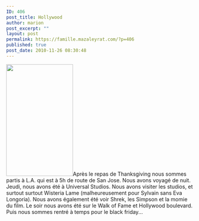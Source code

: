 ```yaml
---
ID: 406
post_title: Hollywood
author: marion
post_excerpt: ""
layout: post
permalink: https://famille.mazaleyrat.com/?p=406
published: true
post_date: 2010-11-26 08:30:48
---
```

<a href="http://famille.mazaleyrat.com/wp-content/uploads/2010/11/IMAG0046.jpg"><img src="http://famille.mazaleyrat.com/wp-content/uploads/2010/11/IMAG0046-179x300.jpg" alt="" title="IMAG0046" width="179" height="300" class="alignleft size-medium wp-image-408" /></a>Après le repas de Thanksgiving nous sommes partis à L.A. qui est à 5h de route de San Jose. Nous avons voyagé de nuit.
Jeudi, nous avons été à Universal Studios. Nous avons visiter les studios, et surtout surtout Wisteria Lame (malheureusement pour Sylvain sans Eva Longoria). Nous avons également été voir Shrek, les Simpson et la momie du film.
Le soir nous avons été sur le Walk of Fame et Hollywood boulevard.
Puis nous sommes rentré à temps pour le black friday...